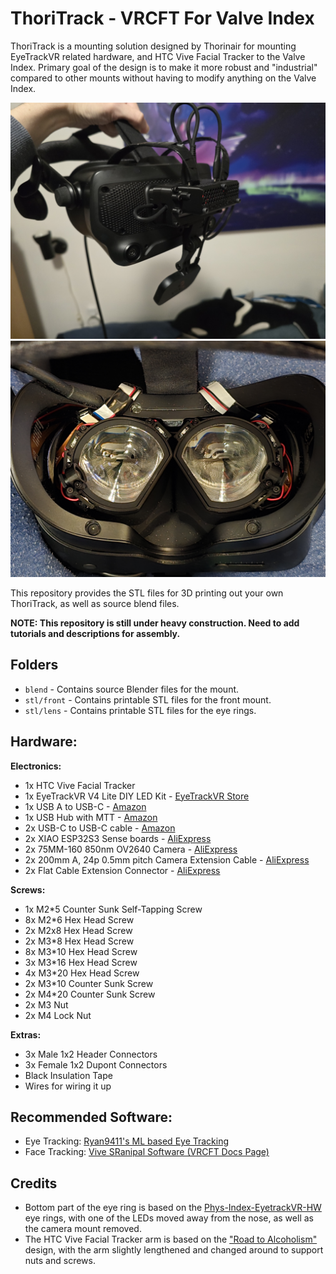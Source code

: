 # ThoriTrack - VRCFT For Valve Index

ThoriTrack is a mounting solution designed by Thorinair for mounting EyeTrackVR related hardware, and HTC Vive Facial Tracker to the Valve Index. Primary goal of the design is to make it more robust and "industrial" compared to other mounts without having to modify anything on the Valve Index.

![Overview Front](img/Overview-Front.jpg?raw=true)
![Overview Lens](img/Overview-Lens.jpg?raw=true)

This repository provides the STL files for 3D printing out your own ThoriTrack, as well as source blend files.

**NOTE: This repository is still under heavy construction. Need to add tutorials and descriptions for assembly.**

## Folders

* `blend` - Contains source Blender files for the mount.
* `stl/front` - Contains printable STL files for the front mount.
* `stl/lens` - Contains printable STL files for the eye rings.

## Hardware:

**Electronics:**
* 1x HTC Vive Facial Tracker
* 1x EyeTrackVR V4 Lite DIY LED Kit - [EyeTrackVR Store](https://store.eyetrackvr.dev/products/v4-1-lite-diy-led-kit)
* 1x USB A to USB-C - [Amazon](https://www.amazon.de/dp/B0B5WQW3LD?ref=ppx_yo2ov_dt_b_fed_asin_title&th=1)
* 1x USB Hub with MTT - [Amazon](https://www.amazon.de/dp/B07YN54Q33?ref=ppx_yo2ov_dt_b_fed_asin_title)
* 2x USB-C to USB-C cable - [Amazon](https://www.amazon.de/dp/B09C2D9Z7T?ref=ppx_yo2ov_dt_b_fed_asin_title&th=1)
* 2x XIAO ESP32S3 Sense boards - [AliExpress](https://www.aliexpress.com/item/1005004788285643.html?spm=a2g0o.order_list.order_list_main.335.27e01802Ww8woQ)
* 2x 75MM-160 850nm OV2640 Camera - [AliExpress](https://www.aliexpress.com/item/1005003040149873.html?spm=a2g0o.order_list.order_list_main.340.27e01802Ww8woQ)
* 2x 200mm A, 24p 0.5mm pitch Camera Extension Cable - [AliExpress](https://www.aliexpress.com/item/4000022157163.html?spm=a2g0o.order_detail.order_detail_item.5.3bfbf19cXqxT1M)
* 2x Flat Cable Extension Connector - [AliExpress](https://www.aliexpress.com/item/1005004283030442.html?spm=a2g0o.order_list.order_list_main.324.27e01802Ww8woQ)

**Screws:**
* 1x M2*5 Counter Sunk Self-Tapping Screw
* 8x M2*6 Hex Head Screw
* 2x M2x8 Hex Head Screw
* 2x M3*8 Hex Head Screw
* 8x M3*10 Hex Head Screw
* 3x M3*16 Hex Head Screw
* 4x M3*20 Hex Head Screw
* 2x M3*10 Counter Sunk Screw
* 2x M4*20 Counter Sunk Screw
* 2x M3 Nut
* 2x M4 Lock Nut

**Extras:**
* 3x Male 1x2 Header Connectors
* 3x Female 1x2 Dupont Connectors
* Black Insulation Tape
* Wires for wiring it up

## Recommended Software:

* Eye Tracking: [Ryan9411's ML based Eye Tracking](https://github.com/ryan9411vr/EyeTracking)
* Face Tracking: [Vive SRanipal Software (VRCFT Docs Page)](https://docs.vrcft.io/docs/hardware/addons/vive/face-tracker)


## Credits

* Bottom part of the eye ring is based on the [Phys-Index-EyetrackVR-HW](https://github.com/Physics-Dude/Phys-Index-EyetrackVR-HW) eye rings, with one of the LEDs moved away from the nose, as well as the camera mount removed.
* The HTC Vive Facial Tracker arm is based on the ["Road to Alcoholism"](https://docs.vrcft.io/docs/hardware/addons/vive/face-tracker#valve-index) design, with the arm slightly lengthened and changed around to support nuts and screws.